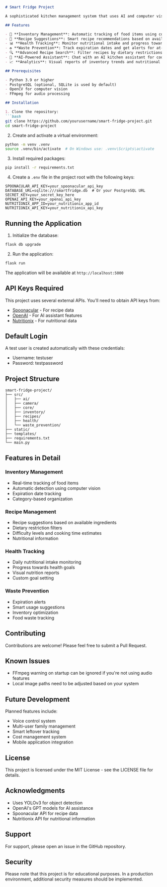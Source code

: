 
```markdown
# Smart Fridge Project

A sophisticated kitchen management system that uses AI and computer vision to track inventory, suggest recipes, monitor nutrition, and prevent food waste.

## Features

- 🎯 **Inventory Management**: Automatic tracking of food items using computer vision
- 🍳 **Recipe Suggestions**: Smart recipe recommendations based on available ingredients
- 📊 **Health Tracking**: Monitor nutritional intake and progress towards health goals
- ♻️ **Waste Prevention**: Track expiration dates and get alerts for at-risk items
- 🔍 **Advanced Recipe Search**: Filter recipes by dietary restrictions, cooking time, and difficulty
- 🤖 **AI-Powered Assistant**: Chat with an AI kitchen assistant for cooking advice and help
- 📈 **Analytics**: Visual reports of inventory trends and nutritional data

## Prerequisites

- Python 3.9 or higher
- PostgreSQL (optional, SQLite is used by default)
- OpenCV for computer vision
- FFmpeg for audio processing

## Installation

1. Clone the repository:
```bash
git clone https://github.com/yourusername/smart-fridge-project.git
cd smart-fridge-project
```

2. Create and activate a virtual environment:
```bash
python -m venv .venv
source .venv/bin/activate  # On Windows use: .venv\Scripts\activate
```

3. Install required packages:
```bash
pip install -r requirements.txt
```

4. Create a `.env` file in the project root with the following keys:
```env
SPOONACULAR_API_KEY=your_spoonacular_api_key
DATABASE_URL=sqlite:///smartfridge.db  # Or your PostgreSQL URL
SECRET_KEY=your_secret_key_here
OPENAI_API_KEY=your_openai_api_key
NUTRITIONIX_APP_ID=your_nutritionix_app_id
NUTRITIONIX_API_KEY=your_nutritionix_api_key
```

## Running the Application

1. Initialize the database:
```bash
flask db upgrade
```

2. Run the application:
```bash
flask run
```

The application will be available at `http://localhost:5000`

## API Keys Required

This project uses several external APIs. You'll need to obtain API keys from:

- [Spoonacular](https://spoonacular.com/food-api) - For recipe data
- [OpenAI](https://platform.openai.com/) - For AI assistant features
- [Nutritionix](https://www.nutritionix.com/business/api) - For nutritional data

## Default Login

A test user is created automatically with these credentials:
- Username: testuser
- Password: testpassword

## Project Structure

```
smart-fridge-project/
├── src/
│   ├── ai/
│   ├── camera/
│   ├── core/
│   ├── inventory/
│   ├── recipes/
│   ├── health/
│   └── waste_prevention/
├── static/
├── templates/
├── requirements.txt
└── main.py
```

## Features in Detail

### Inventory Management
- Real-time tracking of food items
- Automatic detection using computer vision
- Expiration date tracking
- Category-based organization

### Recipe Management
- Recipe suggestions based on available ingredients
- Dietary restriction filters
- Difficulty levels and cooking time estimates
- Nutritional information

### Health Tracking
- Daily nutritional intake monitoring
- Progress towards health goals
- Visual nutrition reports
- Custom goal setting

### Waste Prevention
- Expiration alerts
- Smart usage suggestions
- Inventory optimization
- Food waste tracking

## Contributing

Contributions are welcome! Please feel free to submit a Pull Request.

## Known Issues

- FFmpeg warning on startup can be ignored if you're not using audio features
- Local image paths need to be adjusted based on your system

## Future Development

Planned features include:
- Voice control system
- Multi-user family management
- Smart leftover tracking
- Cost management system
- Mobile application integration

## License

This project is licensed under the MIT License - see the LICENSE file for details.

## Acknowledgments

- Uses YOLOv3 for object detection
- OpenAI's GPT models for AI assistance
- Spoonacular API for recipe data
- Nutritionix API for nutritional information

## Support

For support, please open an issue in the GitHub repository.

## Security

Please note that this project is for educational purposes. In a production environment, additional security measures should be implemented.

```